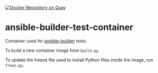 [![Docker Repository on Quay](https://quay.io/repository/ansible/ansible-builder-test-container/status "Docker Repository on Quay")](https://quay.io/repository/ansible/ansible-builder-test-container)
# ansible-builder-test-container
Container used for [ansible-builder](https://github.com/ansible/ansible-builder) tests.

To build a new container image from `build.py`.

To update the freeze file used to install Python files inside the image, run `freez.py`.
